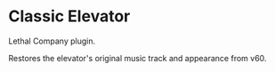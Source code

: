 # Classic Elevator
Lethal Company plugin.

Restores the elevator's original music track and appearance from v60.